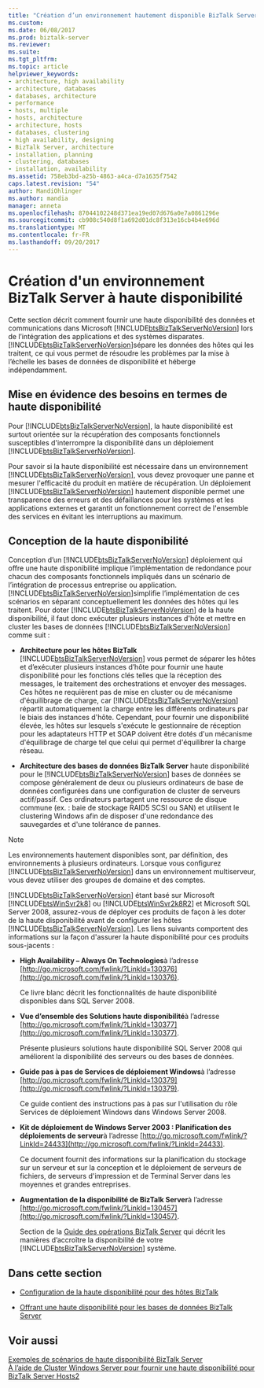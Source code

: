 ```yaml
---
title: "Création d’un environnement hautement disponible BizTalk Server | Documents Microsoft"
ms.custom: 
ms.date: 06/08/2017
ms.prod: biztalk-server
ms.reviewer: 
ms.suite: 
ms.tgt_pltfrm: 
ms.topic: article
helpviewer_keywords:
- architecture, high availability
- architecture, databases
- databases, architecture
- performance
- hosts, multiple
- hosts, architecture
- architecture, hosts
- databases, clustering
- high availability, designing
- BizTalk Server, architecture
- installation, planning
- clustering, databases
- installation, availability
ms.assetid: 758eb3bd-a25b-4863-a4ca-d7a1635f7542
caps.latest.revision: "54"
author: MandiOhlinger
ms.author: mandia
manager: anneta
ms.openlocfilehash: 87044102248d371ea19ed07d676a0e7a0861296e
ms.sourcegitcommit: cb908c540d8f1a692d01dc8f313e16cb4b4e696d
ms.translationtype: MT
ms.contentlocale: fr-FR
ms.lasthandoff: 09/20/2017
---
```

# <a name="creating-a-highly-available-biztalk-server-environment"></a>Création d'un environnement BizTalk Server à haute disponibilité
Cette section décrit comment fournir une haute disponibilité des données et communications dans Microsoft [!INCLUDE[btsBizTalkServerNoVersion](../includes/btsbiztalkservernoversion-md.md)] lors de l’intégration des applications et des systèmes disparates. [!INCLUDE[btsBizTalkServerNoVersion](../includes/btsbiztalkservernoversion-md.md)]sépare les données des hôtes qui les traitent, ce qui vous permet de résoudre les problèmes par la mise à l’échelle les bases de données de disponibilité et héberge indépendamment.  
  
## <a name="demonstrating-high-availability"></a>Mise en évidence des besoins en termes de haute disponibilité  
 Pour [!INCLUDE[btsBizTalkServerNoVersion](../includes/btsbiztalkservernoversion-md.md)], la haute disponibilité est surtout orientée sur la récupération des composants fonctionnels susceptibles d'interrompre la disponibilité dans un déploiement [!INCLUDE[btsBizTalkServerNoVersion](../includes/btsbiztalkservernoversion-md.md)].  
  
 Pour savoir si la haute disponibilité est nécessaire dans un environnement [!INCLUDE[btsBizTalkServerNoVersion](../includes/btsbiztalkservernoversion-md.md)], vous devez provoquer une panne et mesurer l'efficacité du produit en matière de récupération. Un déploiement [!INCLUDE[btsBizTalkServerNoVersion](../includes/btsbiztalkservernoversion-md.md)] hautement disponible permet une transparence des erreurs et des défaillances pour les systèmes et les applications externes et garantit un fonctionnement correct de l'ensemble des services en évitant les interruptions au maximum.  
  
## <a name="designing-for-high-availability"></a>Conception de la haute disponibilité  
 Conception d’un [!INCLUDE[btsBizTalkServerNoVersion](../includes/btsbiztalkservernoversion-md.md)] déploiement qui offre une haute disponibilité implique l’implémentation de redondance pour chacun des composants fonctionnels impliqués dans un scénario de l’intégration de processus entreprise ou application. [!INCLUDE[btsBizTalkServerNoVersion](../includes/btsbiztalkservernoversion-md.md)]simplifie l’implémentation de ces scénarios en séparant conceptuellement les données des hôtes qui les traitent. Pour doter [!INCLUDE[btsBizTalkServerNoVersion](../includes/btsbiztalkservernoversion-md.md)] de la haute disponibilité, il faut donc exécuter plusieurs instances d'hôte et mettre en cluster les bases de données [!INCLUDE[btsBizTalkServerNoVersion](../includes/btsbiztalkservernoversion-md.md)] comme suit :  
  
-   **Architecture pour les hôtes BizTalk** [!INCLUDE[btsBizTalkServerNoVersion](../includes/btsbiztalkservernoversion-md.md)] vous permet de séparer les hôtes et d’exécuter plusieurs instances d’hôte pour fournir une haute disponibilité pour les fonctions clés telles que la réception des messages, le traitement des orchestrations et envoyer des messages. Ces hôtes ne requièrent pas de mise en cluster ou de mécanisme d'équilibrage de charge, car [!INCLUDE[btsBizTalkServerNoVersion](../includes/btsbiztalkservernoversion-md.md)] répartit automatiquement la charge entre les différents ordinateurs par le biais des instances d'hôte. Cependant, pour fournir une disponibilité élevée, les hôtes sur lesquels s'exécute le gestionnaire de réception pour les adaptateurs HTTP et SOAP doivent être dotés d'un mécanisme d'équilibrage de charge tel que celui qui permet d'équilibrer la charge réseau.  
  
-   **Architecture des bases de données BizTalk Server** haute disponibilité pour le [!INCLUDE[btsBizTalkServerNoVersion](../includes/btsbiztalkservernoversion-md.md)] bases de données se compose généralement de deux ou plusieurs ordinateurs de base de données configurées dans une configuration de cluster de serveurs actif/passif. Ces ordinateurs partagent une ressource de disque commune (ex. : baie de stockage RAID5 SCSI ou SAN) et utilisent le clustering Windows afin de disposer d'une redondance des sauvegardes et d'une tolérance de pannes.  
  
> [!NOTE]
>  Les environnements hautement disponibles sont, par définition, des environnements à plusieurs ordinateurs. Lorsque vous configurez [!INCLUDE[btsBizTalkServerNoVersion](../includes/btsbiztalkservernoversion-md.md)] dans un environnement multiserveur, vous devez utiliser des groupes de domaine et des comptes.  
  
 [!INCLUDE[btsBizTalkServerNoVersion](../includes/btsbiztalkservernoversion-md.md)] étant basé sur Microsoft [!INCLUDE[btsWinSvr2k8](../includes/btswinsvr2k8-md.md)] ou [!INCLUDE[btsWinSvr2k8R2](../includes/btswinsvr2k8r2-md.md)] et Microsoft SQL Server 2008, assurez-vous de déployer ces produits de façon à les doter de la haute disponibilité avant de configurer les hôtes [!INCLUDE[btsBizTalkServerNoVersion](../includes/btsbiztalkservernoversion-md.md)]. Les liens suivants comportent des informations sur la façon d'assurer la haute disponibilité pour ces produits sous-jacents :  
  
-   **High Availability – Always On Technologies**à l’adresse [http://go.microsoft.com/fwlink/?LinkId=130376](http://go.microsoft.com/fwlink/?LinkId=130376).  
  
     Ce livre blanc décrit les fonctionnalités de haute disponibilité disponibles dans SQL Server 2008.  
  
-   **Vue d’ensemble des Solutions haute disponibilité**à l’adresse [http://go.microsoft.com/fwlink/?LinkId=130377](http://go.microsoft.com/fwlink/?LinkId=130377).  
  
     Présente plusieurs solutions haute disponibilité SQL Server 2008 qui améliorent la disponibilité des serveurs ou des bases de données.  
  
-   **Guide pas à pas de Services de déploiement Windows**à l’adresse [http://go.microsoft.com/fwlink/?LinkId=130379](http://go.microsoft.com/fwlink/?LinkId=130379).  
  
     Ce guide contient des instructions pas à pas sur l'utilisation du rôle Services de déploiement Windows dans Windows Server 2008.  
  
-   **Kit de déploiement de Windows Server 2003 : Planification des déploiements de serveur**à l’adresse [http://go.microsoft.com/fwlink/?LinkId=24433](http://go.microsoft.com/fwlink/?LinkId=24433).  
  
     Ce document fournit des informations sur la planification du stockage sur un serveur et sur la conception et le déploiement de serveurs de fichiers, de serveurs d'impression et de Terminal Server dans les moyennes et grandes entreprises.  
  
-   **Augmentation de la disponibilité de BizTalk Server**à l’adresse [http://go.microsoft.com/fwlink/?LinkId=130457](http://go.microsoft.com/fwlink/?LinkId=130457).  
  
     Section de la [Guide des opérations BizTalk Server](http://go.microsoft.com/fwlink/?LinkId=130458) qui décrit les manières d’accroître la disponibilité de votre [!INCLUDE[btsBizTalkServerNoVersion](../includes/btsbiztalkservernoversion-md.md)] système.  
  
## <a name="in-this-section"></a>Dans cette section  
  
-   [Configuration de la haute disponibilité pour des hôtes BizTalk](../core/providing-high-availability-for-biztalk-hosts.md)  
  
-   [Offrant une haute disponibilité pour les bases de données BizTalk Server](../core/providing-high-availability-for-biztalk-server-databases.md)  
  
## <a name="see-also"></a>Voir aussi  
 [Exemples de scénarios de haute disponibilité BizTalk Server](../core/sample-biztalk-server-high-availability-scenarios.md)   
 [À l’aide de Cluster Windows Server pour fournir une haute disponibilité pour BizTalk Server Hosts2](../core/use-windows-cluster-to-provide-high-availability-for-biztalk-hosts.md)